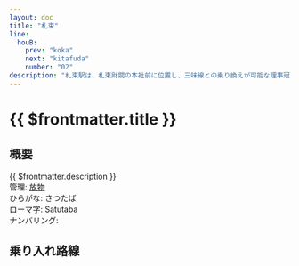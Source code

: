 ```yaml
---
layout: doc
title: "札束"
line: 
  houB:
    prev: "koka"
    next: "kitafuda"
    number: "02"
description: "札束駅は、札束財閥の本社前に位置し、三味線との乗り換えが可能な理事冠状線の駅です。"
---
```


# {{ $frontmatter.title }}
<!-- ![駅の写真の説明](駅の写真のURL) -->

## 概要
{{ $frontmatter.description }}  
管理: [放物](/company/houbutu/index.md)  
ひらがな: さつたば  
ローマ字: Satutaba  
ナンバリング: <Numberling />

## 乗り入れ路線
<LineInfo />